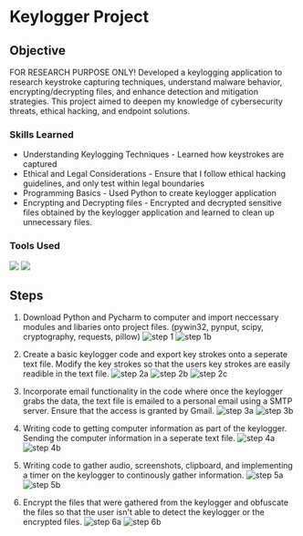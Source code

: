 # Keylogger Project

## Objective
FOR RESEARCH PURPOSE ONLY! Developed a keylogging application to research keystroke capturing techniques, understand malware behavior, encrypting/decrypting files, and enhance detection and mitigation strategies. This project aimed to deepen my knowledge of cybersecurity threats, ethical hacking, and endpoint solutions. 

### Skills Learned

- Understanding Keylogging Techniques - Learned how keystrokes are captured
- Ethical and Legal Considerations - Ensure that I follow ethical hacking guidelines, and only test within legal boundaries
- Programming Basics - Used Python to create keylogger application
- Encrypting and Decrypting files - Encrypted and decrypted sensitive files obtained by the keylogger application and learned to clean up unnecessary files.

### Tools Used

<img src="https://img.shields.io/badge/-Python-3776AB?&style=for-the-badge&logo=python&logoColor=white" />
<img src="https://img.shields.io/badge/-PyCharm-000000?&style=for-the-badge&logo=pycharm&logoColor=white" />

## Steps

1. Download Python and Pycharm to computer and import neccessary modules and libaries onto project files. (pywin32, pynput, scipy, cryptography, requests, pillow)
![step 1](https://github.com/user-attachments/assets/e2841bbc-6c9d-47b0-9869-964b381d6995)
![step 1b](https://github.com/user-attachments/assets/68586074-12d4-4488-b0fc-2b761ebadeb2)

2. Create a basic keylogger code and export key strokes onto a seperate text file. Modify the key strokes so that the users key strokes are easily readible in the text file. 
![step 2a](https://github.com/user-attachments/assets/2c4f3407-e199-4743-b8b7-b0ae7bf1d9ea)
![step 2b](https://github.com/user-attachments/assets/9998668e-2e3f-4079-82bc-61a1640ae728)
![step 2c](https://github.com/user-attachments/assets/1d8fcb25-a2fa-4848-ac26-56eab25d9e26)

3. Incorporate email functionality in the code where once the keylogger grabs the data, the text file is emailed to a personal email using a SMTP server. Ensure that the access is granted by Gmail. 
![step 3a](https://github.com/user-attachments/assets/cc17ccfd-958d-4493-8408-760e15649b96)
![step 3b](https://github.com/user-attachments/assets/a34ec717-0d6b-4448-8fd5-a0c74f7ecd38)

4. Writing code to getting computer information as part of the keylogger. Sending the computer information in a seperate text file.
![step 4a](https://github.com/user-attachments/assets/93ebbe5a-bed0-4757-a549-95b221b23374)
![step 4b](https://github.com/user-attachments/assets/986ceaf3-e59f-4746-8985-52b1bed29f97)

5. Writing code to gather audio, screenshots, clipboard, and implementing a timer on the keylogger to continously gather information.
![step 5a](https://github.com/user-attachments/assets/62e0d4b4-ad8c-4131-817a-112acd915670)
![step 5b](https://github.com/user-attachments/assets/4fab6a68-e13f-4a02-a207-436ce47f7323)

6. Encrypt the files that were gathered from the keylogger and obfuscate the files so that the user isn't able to detect the keylogger or the encrypted files.
![step 6a](https://github.com/user-attachments/assets/7f162394-52b3-4f93-addd-cc1ab3c1ff3d)
![step 6b](https://github.com/user-attachments/assets/2ef30e43-80d2-4270-8b3c-cbde61c24cf6)









